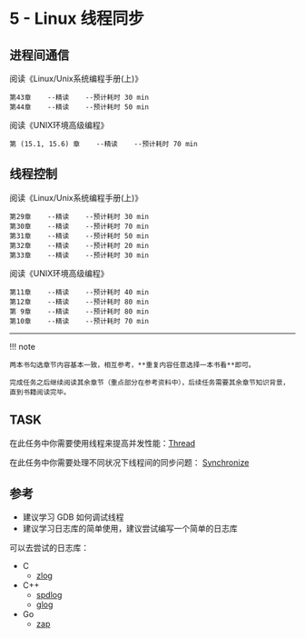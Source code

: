 # 5 - Linux 线程同步

## 进程间通信

阅读《Linux/Unix系统编程手册(上)》

    第43章    --精读    --预计耗时 30 min
    第44章    --精读    --预计耗时 50 min

阅读《UNIX环境高级编程》

    第 (15.1, 15.6) 章    --精读    --预计耗时 70 min

## 线程控制

  阅读《Linux/Unix系统编程手册(上)》

    第29章    --精读    --预计耗时 30 min
    第30章    --精读    --预计耗时 70 min
    第31章    --精读    --预计耗时 50 min
    第32章    --精读    --预计耗时 20 min
    第33章    --精读    --预计耗时 30 min

  阅读《UNIX环境高级编程》

    第11章    --精读    --预计耗时 40 min
    第12章    --精读    --预计耗时 80 min
    第 9章    --精读    --预计耗时 80 min
    第10章    --精读    --预计耗时 70 min

---

!!! note

    两本书勾选章节内容基本一致，相互参考，**重复内容任意选择一本书看**即可。

    完成任务之后继续阅读其余章节（重点部分在参考资料中），后续任务需要其余章节知识背景，直到书籍阅读完毕。

## TASK

在此任务中你需要使用线程来提高并发性能：[Thread](../project/thread.md)

在此任务中你需要处理不同状况下线程间的同步问题： [Synchronize](../project/synchronize.md)


## 参考

- 建议学习 GDB 如何调试线程
- 建议学习日志库的简单使用，建议尝试编写一个简单的日志库

可以去尝试的日志库：

- C
    - [zlog](http://hardysimpson.github.com/zlog)
- C++
    - [spdlog](https://github.com/gabime/spdlog)
    - [glog](https://github.com/google/glog)
- Go
    - [zap](https://github.com/uber-go/zap)
